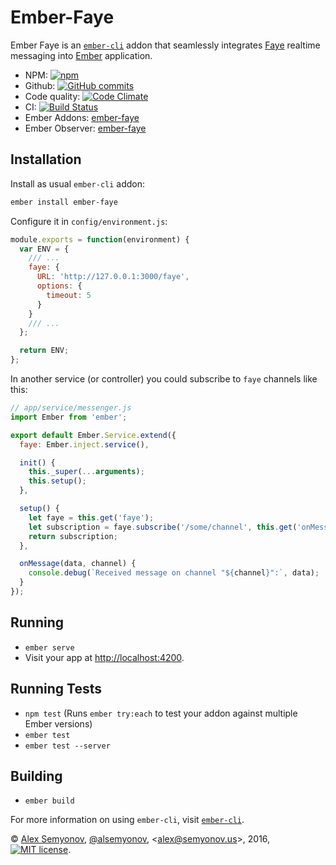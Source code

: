 # Ember-Faye

Ember Faye is an [`ember-cli`][] addon that seamlessly integrates [Faye][] realtime messaging into [Ember][] application.

* NPM: [![npm](https://img.shields.io/npm/v/ember-faye.svg?maxAge=2592000)][npm]
* Github: [![GitHub commits](https://img.shields.io/github/issues/alsemyonov/ember-faye.svg?maxAge=2592000)][github]
* Code quality: [![Code Climate](https://codeclimate.com/github/alsemyonov/ember-faye/badges/gpa.svg)][codeclimate]
* CI: [![Build Status](https://img.shields.io/travis/alsemyonov/ember-faye.svg?maxAge=2592000)][travis-ci] 
* Ember Addons: [ember-faye][emberaddons]
* Ember Observer: [ember-faye][emberobserver]

## Installation

Install as usual `ember-cli` addon:

``` bash
ember install ember-faye
```

Configure it in `config/environment.js`:

``` javascript
module.exports = function(environment) {
  var ENV = {
    /// ...
    faye: {
      URL: 'http://127.0.0.1:3000/faye',
      options: {
        timeout: 5
      }
    }
    /// ...
  };

  return ENV;
};
```

In another service (or controller) you could subscribe to `faye` channels like this:

``` javascript
// app/service/messenger.js
import Ember from 'ember';

export default Ember.Service.extend({
  faye: Ember.inject.service(),

  init() {
    this._super(...arguments);
    this.setup();
  },

  setup() {
    let faye = this.get('faye');
    let subscription = faye.subscribe('/some/channel', this.get('onMessage'), this);
    return subscription;
  },

  onMessage(data, channel) {
    console.debug(`Received message on channel "${channel}":`, data);
  }
});

```

## Running

* `ember serve`
* Visit your app at [http://localhost:4200](http://localhost:4200).

## Running Tests

* `npm test` (Runs `ember try:each` to test your addon against multiple Ember versions)
* `ember test`
* `ember test --server`

## Building

* `ember build`

For more information on using `ember-cli`, visit [`ember-cli`][].

© [Alex Semyonov][], [@alsemyonov][], <[alex@semyonov.us][]>, 2016, [![MIT license](https://img.shields.io/github/license/alsemyonov/ember-faye.svg?maxAge=2592000)][MIT License].

[Ember]: http://emberjs.com/
[`ember-cli`]: http://ember-cli.com/
[Faye]: http://faye.jcoglan.com/
[MIT License]: http://choosealicense.com/licenses/mit/

[npm]: https://www.npmjs.com/package/ember-faye
[github]: https://github.com/alsemyonov/ember-faye
[emberobserver]: https://emberobserver.com/addons/ember-faye
[emberaddons]: https://www.emberaddons.com/?query=ember-faye
[codeclimate]: https://codeclimate.com/github/alsemyonov/ember-faye
[travis-ci]: https://travis-ci.com/alsemyonov/ember-faye

[Alex Semyonov]: https://al.semyonov.us/
[@alsemyonov]: https://github.com/alsemyonov
[alex@semyonov.us]: mailto:alex@semyonov.us
